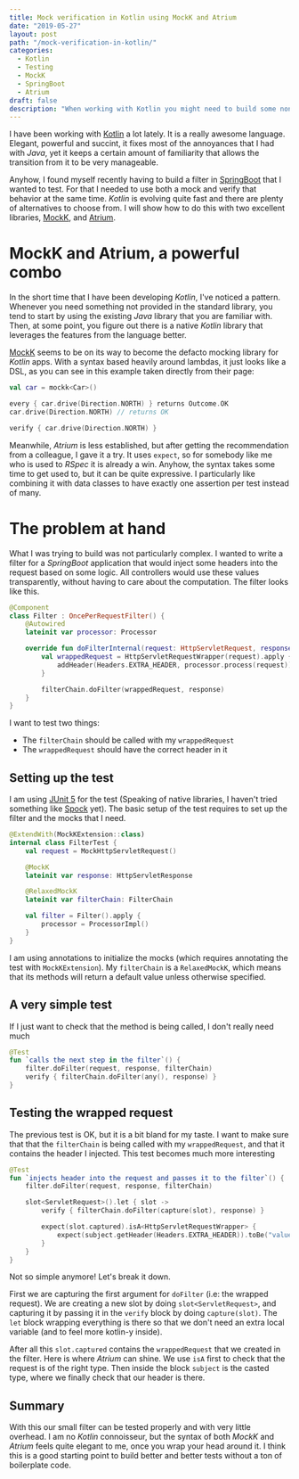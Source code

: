 ```yaml
---
title: Mock verification in Kotlin using MockK and Atrium
date: "2019-05-27"
layout: post
path: "/mock-verification-in-kotlin/"
categories:
  - Kotlin
  - Testing
  - MockK
  - SpringBoot
  - Atrium
draft: false
description: "When working with Kotlin you might need to build some non trivial mocks that need to be verified. Here is how to do it by combining MockK and Atrium"
---
```


I have been working with [Kotlin](https://kotlinlang.org/) a lot lately. It is a really awesome language. Elegant, powerful and succint, it fixes most of the annoyances that I had with _Java_, yet it keeps a certain amount of familiarity that allows the transition from it to be very manageable.

Anyhow, I found myself recently having to build a filter in [SpringBoot](https://spring.io/) that I wanted to test. For that I needed to use both a mock and verify that behavior at the same time. _Kotlin_ is evolving quite fast and there are plenty of alternatives to choose from. I will show how to do this with two excellent libraries, [MockK](https://mockk.io/), and [Atrium](https://docs.atriumlib.org/).

<!--more-->

# MockK and Atrium, a powerful combo

In the short time that I have been developing _Kotlin_, I've noticed a pattern. Whenever you need something not provided in the standard library, you tend to start by using the existing _Java_ library that you are familiar with. Then, at some point, you figure out there is a native _Kotlin_ library that leverages the features from the language better.

[MockK](https://www.thoughtworks.com/radar/languages-and-frameworks/mockk) seems to be on its way to become the defacto mocking library for _Kotlin_ apps. With a syntax based heavily around lambdas, it just looks like a DSL, as you can see in this example taken directly from their page:

```kotlin
val car = mockk<Car>()

every { car.drive(Direction.NORTH) } returns Outcome.OK
car.drive(Direction.NORTH) // returns OK

verify { car.drive(Direction.NORTH) }
```

Meanwhile, _Atrium_ is less established, but after getting the recommendation from a colleague, I gave it a try. It uses `expect`, so for somebody like me who is used to _RSpec_ it is already a win. Anyhow, the syntax takes some time to get used to, but it can be quite expressive. I particularly like combining it with data classes to have exactly one assertion per test instead of many.

# The problem at hand

What I was trying to build was not particularly complex. I wanted to write a filter for a _SpringBoot_ application that would inject some headers into the request based on some logic. All controllers would use these values transparently, without having to care about the computation. The filter looks like this.

```kotlin
@Component
class Filter : OncePerRequestFilter() {
    @Autowired
    lateinit var processor: Processor

    override fun doFilterInternal(request: HttpServletRequest, response: HttpServletResponse, filterChain: FilterChain) {
        val wrappedRequest = HttpServletRequestWrapper(request).apply {
            addHeader(Headers.EXTRA_HEADER, processor.process(request))
        }

        filterChain.doFilter(wrappedRequest, response)
    }
}
```

I want to test two things:

- The `filterChain` should be called with my `wrappedRequest`
- The `wrappedRequest` should have the correct header in it

## Setting up the test

I am using [JUnit 5](https://junit.org/junit5/) for the test (Speaking of native libraries, I haven't tried something like [Spock](https://dzone.com/articles/testing-kotlin-with-spock-part-1-object) yet). The basic setup of the test requires to set up the filter and the mocks that I need.

```kotlin
@ExtendWith(MockKExtension::class)
internal class FilterTest {
    val request = MockHttpServletRequest()

    @MockK
    lateinit var response: HttpServletResponse

    @RelaxedMockK
    lateinit var filterChain: FilterChain

    val filter = Filter().apply {
        processor = ProcessorImpl()
    }
}
```

I am using annotations to initialize the mocks (which requires annotating the test with `MockKExtension`). My `filterChain` is a `RelaxedMockK`, which means that its methods will return a default value unless otherwise specified.

## A very simple test

If I just want to check that the method is being called, I don't really need much

```kotlin
@Test
fun `calls the next step in the filter`() {
    filter.doFilter(request, response, filterChain)
    verify { filterChain.doFilter(any(), response) }
}
```

## Testing the wrapped request

The previous test is OK, but it is a bit bland for my taste. I want to make sure that that the `filterChain` is being called with my `wrappedRequest`, and that it contains the header I injected. This test becomes much more interesting

```kotlin
@Test
fun `injects header into the request and passes it to the filter`() {
    filter.doFilter(request, response, filterChain)

    slot<ServletRequest>().let { slot ->
        verify { filterChain.doFilter(capture(slot), response) }

        expect(slot.captured).isA<HttpServletRequestWrapper> {
            expect(subject.getHeader(Headers.EXTRA_HEADER)).toBe("value")
        }
    }
}
```

Not so simple anymore! Let's break it down.

First we are capturing the first argument for `doFilter` (i.e: the wrapped request). We are creating a new slot by doing `slot<ServletRequest>`, and capturing it by passing it in the `verify` block by doing `capture(slot)`. The `let` block wrapping everything is there so that we don't need an extra local variable (and to feel more kotlin-y inside).

After all this `slot.captured` contains the `wrappedRequest` that we created in the filter. Here is where _Atrium_ can shine. We use `isA` first to check that the request is of the right type. Then inside the block `subject` is the casted type, where we finally check that our header is there. 

## Summary

With this our small filter can be tested properly and with very little overhead. I am no _Kotlin_ connoisseur, but the syntax of both _MockK_ and _Atrium_ feels quite elegant to me, once you wrap your head around it. I think this is a good starting point to build better and better tests without a ton of boilerplate code.



